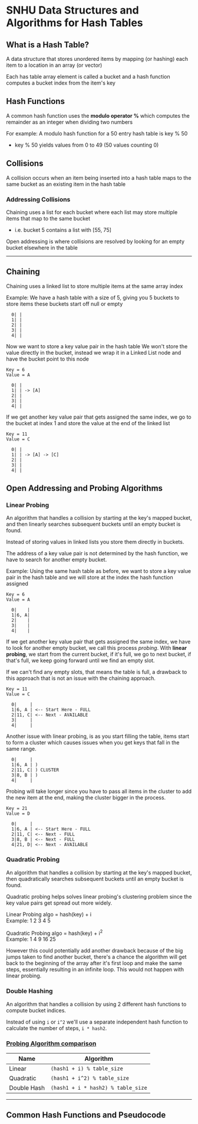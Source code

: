 # SNHU Data Structures and Algorithms for Hash Tables

## What is a Hash Table?

A data structure that stores unordered items by mapping (or hashing) each item to a location in an array (or vector)

Each has table array element is called a bucket and a hash function computes a bucket index from the item's key

## Hash Functions

A common hash function uses the **modulo operator %** which computes the remainder as an integer when dividing two numbers

For example:
A modulo hash function for a 50 entry hash table is key % 50

- key % 50 yields values from 0 to 49 (50 values counting 0)

## Collisions

A collision occurs when an item being inserted into a hash table maps to the same bucket as an existing item in the hash table

### Addressing Collisions

Chaining uses a list for each bucket where each list may store multiple items that map to the same bucket

- i.e. bucket 5 contains a list with [55, 75]

Open addressing is where collisions are resolved by looking for an empty bucket elsewhere in the table

---

## Chaining

Chaining uses a linked list to store multiple items at the same array index

Example: We have a hash table with a size of 5, giving you 5 buckets to store items these buckets start off null or empty

```
  0| |
  1| |
  2| |
  3| |
  4| |
```

Now we want to store a key value pair in the hash table
We won't store the value directly in the bucket, instead we wrap it in a Linked List node and have the bucket point to this node

```
Key = 6
Value = A

  0| |
  1| | -> [A]
  2| |
  3| |
  4| |
```

If we get another key value pair that gets assigned the same index, we go to the bucket at index 1 and store the value at the end of the linked list

```
Key = 11
Value = C

  0| |
  1| | -> [A] -> [C]
  2| |
  3| |
  4| |
```

## Open Addressing and Probing Algorithms

### **Linear Probing**

An algorithm that handles a collision by starting at the key's mapped bucket, and then linearly searches subsequent buckets until an empty bucket is found.

Instead of storing values in linked lists you store them directly in buckets.

The address of a key value pair is not determined by the hash function, we have to search for another empty bucket.

Example: Using the same hash table as before, we want to store a key value pair in the hash table and we will store at the index the hash function assigned

```
Key = 6
Value = A

  0|    |
  1|6, A|
  2|    |
  3|    |
  4|    |
```

If we get another key value pair that gets assigned the same index, we have to look for another empty bucket, we call this process _probing_. With **linear probing**, we start from the current bucket, if it's full, we go to next bucket, if that's full, we keep going forward until we find an empty slot.

If we can't find any empty slots, that means the table is full, a drawback to this approach that is not an issue with the chaining approach.

```
Key = 11
Value = C

  0|     |
  1|6, A | <-- Start Here - FULL
  2|11, C| <-- Next - AVAILABLE
  3|     |
  4|     |
```

Another issue with linear probing, is as you start filling the table, items start to form a cluster which causes issues when you get keys that fall in the same range.

```
  0|     |
  1|6, A | )
  2|11, C| ) CLUSTER
  3|8, B | )
  4|     |
```

Probing will take longer since you have to pass all items in the cluster to add the new item at the end, making the cluster bigger in the process.

```
Key = 21
Value = D

  0|     |
  1|6, A | <-- Start Here - FULL
  2|11, C| <-- Next - FULL
  3|8, B | <-- Next - FULL
  4|21, D| <-- Next - AVAILABLE
```

### **Quadratic Probing**

An algorithm that handles a collision by starting at the key's mapped bucket, then quadratically searches subsequent buckets until an empty bucket is found.

Quadratic probing helps solves linear probing's clustering problem since the key value pairs get spread out more widely.

Linear Probing algo = hash(key) + i  
Example: 1 2 3 4 5

Quadratic Probing algo = hash(key) + i<sup>2</sup>  
Example: 1 4 9 16 25

However this could potentially add another drawback because of the big jumps taken to find another bucket, there's a chance the algorithm will get back to the beginning of the array after it's first loop and make the same steps, essentially resulting in an infinite loop. This would not happen with linear probing.

### **Double Hashing**

An algorithm that handles a collision by using 2 different hash functions to compute bucket indices.

Instead of using `i` or `i^2` we'll use a separate independent hash function to calculate the number of steps, `i * hash2`.

### <u>Probing Algorithm comparison</u>

| Name        | Algorithm                          |
| ----------- | ---------------------------------- |
| Linear      | `(hash1 + i) % table_size`         |
| Quadratic   | `(hash1 + i^2) % table_size`       |
| Double Hash | `(hash1 + i * hash2) % table_size` |

---

## Common Hash Functions and Pseudocode
